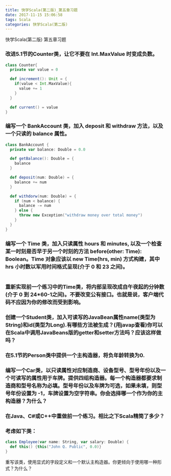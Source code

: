 ```yaml
---
title: 快学Scala(第二版)_第五章习题
date: 2017-11-15 15:06:58
tags: Scala
categories: 快学Scala(第二版)
---
```


快学Scala(第二版) 第五章习题
<!-- more -->

### 改进5.1节的Counter类，让它不要在 Int.MaxValue 时变成负数。
```scala
class Counter{
  private var value = 0

  def increment(): Unit = {
    if(value < Int.MaxValue){
      value += 1
    }
  }

  def current() = value
}
```

### 编写一个 BankAccount 类，加入 deposit 和 withdraw 方法，以及一个只读的 balance 属性。
```scala
class BankAccount {
  private var balance: Double = 0.0

  def getBalance(): Double = {
    balance
  }

  def deposit(num: Double) = {
    balance += num
  }

  def withdorw(num: Double) = {
    if (num < balance) {
      balance -= num
    } else {
      throw new Exception("withdraw money over total money")
    }
  }
}
```

### 编写一个 Time 类，加入只读属性 hours 和 minutes, 以及一个检查某一时刻是否早于另一个时刻的方法 before(other: Time): Boolean。Time 对象应该以 new Time(hrs, min) 方式构建，其中 hrs 小时数以军用时间格式呈现(介于 0 和 23 之间)。
```scala

```

### 重新实现前一个练习中的Time类，将内部呈现改成自午夜起的分钟数(介于 0 到 24*60-1之间)。不要改变公有接口。也就是说，客户端代码不应因为你的修改而受到影响。



### 创建一个Student类，加入可读写的JavaBean属性name(类型为String)和id(类型为Long).有哪些方法被生成？(用javap查看)你可以在Scala中调用JavaBeans版的getter和setter方法吗？应该这样做吗？



### 在5.1节的Person类中提供一个主构造器，将负年龄转换为0.



### 编写一个Car类，以只读属性对应制造商、设备型号、型号年份以及一个可读写的属性用于车牌。提供四组构造器。每一个构造器都要求制造商和型号名称为必填。型号年份以及车牌为可选，如果未填，则型号年份设置为 -1，车牌设置为空字符串。你会选择哪一个作为你的主构造器？为什么？





### 在Java、C#或C++中重做前一个练习。相比之下Scala精简了多少？



### 考虑如下类：
```scala
class Employee(var name: String, var salary: Double) {
  def this() {this("John Q. Public", 0.0)}
}
```
重写该类，使用显式的字段定义和一个默认主构造器。你更倾向于使用哪一种形式？为什么？

